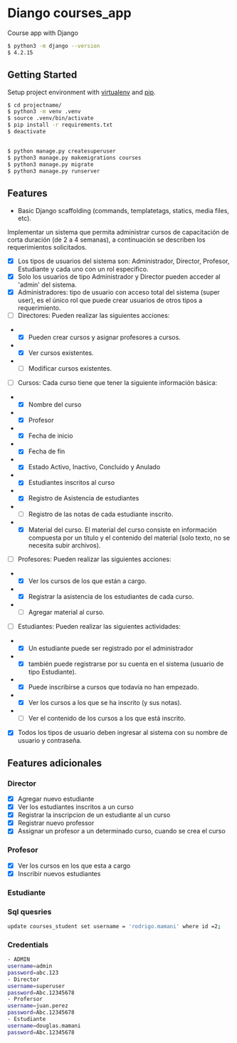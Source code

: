 # Diango courses_app
Course app with Django

```bash
$ python3 -m django --version
$ 4.2.15
```

## Getting Started

Setup project environment with [virtualenv](https://virtualenv.pypa.io) and [pip](https://pip.pypa.io).

```bash
$ cd projectname/
$ python3 -m venv .venv
$ source .venv/bin/activate
$ pip install -r requirements.txt
$ deactivate
```
## 
```bash
$ python manage.py createsuperuser
$ python3 manage.py makemigrations courses
$ python3 manage.py migrate
$ python3 manage.py runserver
```

## Features

* Basic Django scaffolding (commands, templatetags, statics, media files, etc).

Implementar un sistema que permita administrar cursos de capacitación de corta duración (de 2 a 4 semanas), a continuación se describen los requerimientos solicitados.

- [x] Los tipos de usuarios del sistema son: Administrador, Director, Profesor, Estudiante y cada uno con un rol especifico.
- [x] Solo los usuarios de tipo Administrador y Director pueden acceder al 'admin' del sistema.
- [x] Administradores: tipo de usuario con acceso total del sistema (super user), es el único rol que puede crear usuarios de otros tipos a requerimiento.
- [ ] Directores: Pueden realizar las siguientes acciones:
- - [x] Pueden crear cursos y asignar profesores a cursos.
- - [x] Ver cursos existentes.
- - [ ] Modificar cursos existentes.
- [ ] Cursos: Cada curso tiene que tener la siguiente información básica:
- - [x] Nombre del curso
- - [x] Profesor
- - [x] Fecha de inicio
- - [x] Fecha de fin
- - [x] Estado Activo, Inactivo, Concluido y Anulado
- - [x] Estudiantes inscritos al curso
- - [x] Registro de Asistencia de estudiantes
- - [ ] Registro de las notas de cada estudiante inscrito.
- - [x] Material del curso. El material del curso consiste en información compuesta por un título y el contenido del material (solo texto, no se necesita subir archivos).
- [ ] Profesores: Pueden realizar las siguientes acciones:
- - [x] Ver los cursos de los que están a cargo.
- - [x] Registrar la asistencia de los estudiantes de cada curso.
- - [ ] Agregar material al curso.
- [ ] Estudiantes: Pueden realizar las siguientes actividades:
- - [x] Un estudiante puede ser registrado por el administrador
- - [x] también puede registrarse por su cuenta en el sistema (usuario de tipo Estudiante).
- - [x] Puede inscribirse a cursos que todavía no han empezado.
- - [x] Ver los cursos a los que se ha inscrito (y sus notas).
- - [ ] Ver el contenido de los cursos a los que está inscrito.
- [x] Todos los tipos de usuario deben ingresar al sistema con su nombre de usuario y contraseña.


## Features adicionales
### Director
- [x] Agregar nuevo estudiante
- [x] Ver los estudiantes inscritos a un curso
- [x] Registrar la inscripcion de un estudiante al un curso
- [x] Registrar nuevo professor
- [x] Assignar un profesor a un determinado curso, cuando se crea el curso
### Profesor
- [x] Ver los cursos en los que esta a cargo
- [x] Inscribir nuevos estudiantes
### Estudiante


### Sql quesries
```bash
update courses_student set username = 'rodrigo.mamani' where id =2;
```

### Credentials
```bash
- ADMIN
username=admin
password=abc.123
- Director
username=superuser
password=Abc.12345678
- Profersor
username=juan.perez
password=Abc.12345678
- Estudiante
username=douglas.mamani
password=Abc.12345678
```